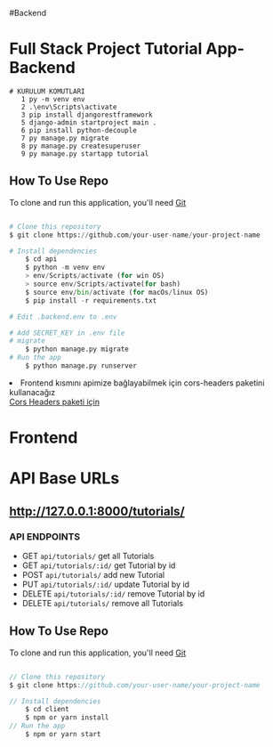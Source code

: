 <!-- hocanin notlari -->
#Backend
# Full Stack Project Tutorial App- Backend

```
# KURULUM KOMUTLARI
   1 py -m venv env
   2 .\env\Scripts\activate
   3 pip install djangorestframework
   5 django-admin startproject main .
   6 pip install python-decouple
   7 py manage.py migrate
   8 py manage.py createsuperuser
   9 py manage.py startapp tutorial
```
## How To Use Repo

<!-- This is an example, please update according to your application -->

To clone and run this application, you'll need [Git](https://git-scm.com)

```Python

# Clone this repository
$ git clone https://github.com/your-user-name/your-project-name

# Install dependencies
    $ cd api
    $ python -m venv env
    > env/Scripts/activate (for win OS)
    > source env/Scripts/activate(for bash)
    $ source env/bin/activate (for macOs/linux OS)
    $ pip install -r requirements.txt

# Edit .backend.env to .env

# Add SECRET_KEY in .env file
# migrate
    $ python manage.py migrate
# Run the app
    $ python manage.py runserver
```

<li>Frontend kısmını apimize bağlayabilmek için cors-headers paketini kullanacağız</li>
<a href="https://github.com/adamchainz/django-cors-headers">Cors Headers paketi için</a>

# Frontend
# API Base URLs

## http://127.0.0.1:8000/tutorials/


### API ENDPOINTS

- GET `api/tutorials/` get all Tutorials
- GET `api/tutorials/:id/` get Tutorial by id
- POST `api/tutorials/` add new Tutorial
- PUT `api/tutorials/:id/` update Tutorial by id
- DELETE `api/tutorials/:id/` remove Tutorial by id
- DELETE `api/tutorials/` remove all Tutorials

## How To Use Repo

<!-- This is an example, please update according to your application -->

To clone and run this application, you'll need [Git](https://git-scm.com)

```JavaScript

// Clone this repository
$ git clone https://github.com/your-user-name/your-project-name

// Install dependencies
    $ cd client
    $ npm or yarn install
// Run the app
    $ npm or yarn start
```


<!-- benim notlarim 
- search django corsheaders
- https://pypi.org/project/django-cors-headers/
- pip install django-cors-headers      or      python -m pip install django-cors-headers

- INSTALLED_APPS = [
    ...,
    "corsheaders",
    ...,
]

- MIDDLEWARE = [
    ...,
    "corsheaders.middleware.CorsMiddleware",
    "django.middleware.common.CommonMiddleware",
    ...,
]                                       -> that means add the line (CorsMiddleware) oben the CommonMiddleware

- CORS_ALLOWED_ORIGINS = [
    "https://example.com",
    "https://sub.example.com",
    "http://localhost:8080",
    "http://127.0.0.1:9000",
]

or

- CORS_ALLOW_ALL_ORIGINS=True

- CORS_ALLOW_METHODS = (
    "DELETE",
    "GET",
    "OPTIONS",
    "PATCH",
    "POST",
    "PUT",
)




 -->
